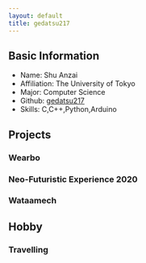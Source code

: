 ```yaml
---
layout: default
title: gedatsu217
---
```


## Basic Information
* Name: Shu Anzai
* Affiliation: The University of Tokyo
* Major: Computer Science
* Github: [gedatsu217](https://github.com/gedatsu217)
* Skills: C,C++,Python,Arduino

## Projects
### Wearbo
### Neo-Futuristic Experience 2020
### Wataamech

## Hobby
### Travelling
